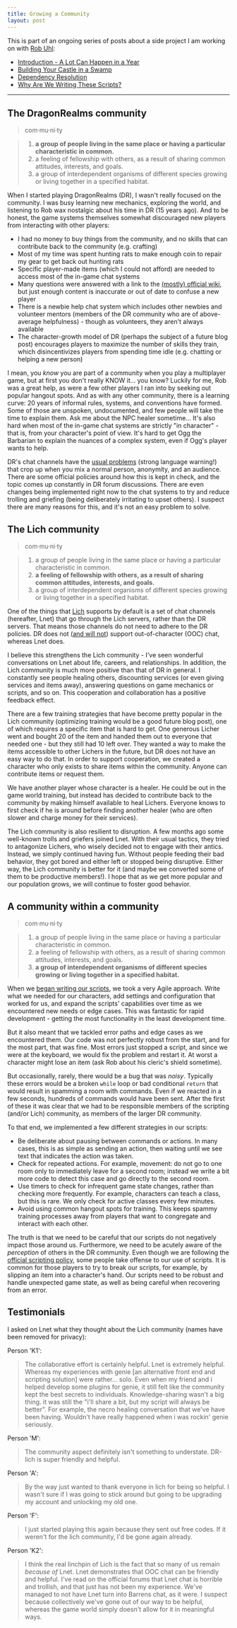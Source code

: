 ```yaml
---
title: Growing a Community
layout: post
---
```


This is part of an ongoing series of posts about a side project I am working on with [Rob Uhl](http://rcuhljr.github.io/):

* [Introduction - A Lot Can Happen in a Year](/2016/09/30/a-lot-can-happen-in-a-year.html)
* [Building Your Castle in a Swamp](http://rcuhljr.github.io/blog/2016/10/07/side-project-lessons-part1.html)
* [Dependency Resolution](http://rcuhljr.github.io/blog/2016/10/19/side-project-lessons-part2.html)
* [Why Are We Writing These Scripts?](/2016/10/31/why-are-we-writing-these-scripts.html)

-----

## The DragonRealms community

> com·mu·ni·ty

> 1. **a group of people living in the same place or having a particular characteristic in common.**
> 2. a feeling of fellowship with others, as a result of sharing common attitudes, interests, and goals.
> 3. a group of interdependent organisms of different species growing or living together in a specified habitat.

When I started playing DragonRealms (DR), I wasn't really focused on the community. I was busy learning new mechanics, exploring the world, and listening to Rob wax nostalgic about his time in DR (15 years ago). And to be honest, the game systems themselves somewhat discouraged new players from interacting with other players:

* I had no money to buy things from the community, and no skills that can contribute back to the community (e.g. crafting)
* Most of my time was spent hunting rats to make enough coin to repair my gear to get back out hunting rats
* Specific player-made items (which I could not afford) are needed to access most of the in-game chat systems
* Many questions were answered with a link to the [(mostly) official wiki](https://elanthipedia.play.net/Main_Page), but just enough content is inaccurate or out of date to confuse a new player
* There is a newbie help chat system which includes other newbies and volunteer mentors (members of the DR community who are of above-average helpfulness) - though as volunteers, they aren't always available
* The character-growth model of DR (perhaps the subject of a future blog post) encourages players to maximize the number of skills they train, which disincentivizes players from spending time idle (e.g. chatting or helping a new person)

I mean, you *know* you are part of a community when you play a multiplayer game, but at first you don't really KNOW it... you know? Luckily for me, Rob was a great help, as were a few other players I ran into by seeking out popular hangout spots. And as with any other community, there is a learning curve: 20 years of informal rules, systems, and conventions have formed. Some of those are unspoken, undocumented, and few people will take the time to explain them. Ask me about the NPC healer sometime... It's also hard when most of the in-game chat systems are strictly "in character" - that is, from your character's point of view. It's hard to get Ogg the Barbarian to explain the nuances of a complex system, even if Ogg's player wants to help.

DR's chat channels have the [usual problems](https://www.penny-arcade.com/comic/2004/03/19) (strong language warning!) that crop up when you mix a normal person, anonymity, and an audience. There are some official policies around how this is kept in check, and the topic comes up constantly in DR forum discussions. There are even changes being implemented right now to the chat systems to try and reduce trolling and griefing (being deliberately irritating to upset others). I suspect there are many reasons for this, and it's not an easy problem to solve.

## The Lich community

> com·mu·ni·ty

> 1. a group of people living in the same place or having a particular characteristic in common.
> 2. **a feeling of fellowship with others, as a result of sharing common attitudes, interests, and goals.**
> 3. a group of interdependent organisms of different species growing or living together in a specified habitat.

One of the things that [Lich](https://lichproject.org/) supports by default is a set of chat channels (hereafter, Lnet) that go through the Lich servers, rather than the DR servers. That means those channels do not need to adhere to the DR policies. DR does not ([and will not](http://forums.play.net/forums/DragonRealms/The%20Moon%20Mages/General%20Discussions%20-%20Moon%20Mages/thread/1811680)) support out-of-character (OOC) chat, whereas Lnet does.

I believe this strengthens the Lich community - I've seen wonderful conversations on Lnet about life, careers, and relationships. In addition, the Lich community is much more positive than that of DR in general. I constantly see people healing others, discounting services (or even giving services and items away), answering questions on game mechanics or scripts, and so on. This cooperation and collaboration has a positive feedback effect.

There are a few training strategies that have become pretty popular in the Lich community (optimizing training would be a good future blog post), one of which requires a specific item that is hard to get. One generous Licher went and bought 20 of the item and handed them out to everyone that needed one - but they still had 10 left over. They wanted a way to make the items accessible to other Lichers in the future, but DR does not have an easy way to do that. In order to support cooperation, we created a character who only exists to share items within the community. Anyone can contribute items or request them.

We have another player whose character is a healer. He could be out in the game world training, but instead has decided to contribute back to the community by making himself available to heal Lichers. Everyone knows to first check if he is around before finding another healer (who are often slower and charge money for their services).

The Lich community is also resilient to disruption. A few months ago some well-known trolls and griefers joined Lnet. With their usual tactics, they tried to antagonize Lichers, who wisely decided not to engage with their antics. Instead, we simply continued having fun. Without people feeding their bad behavior, they got bored and either left or stopped being disruptive. Either way, the Lich community is better for it (and maybe we converted some of them to be productive members!). I hope that as we get more popular and our population grows, we will continue to foster good behavior.

## A community within a community

> com·mu·ni·ty

> 1. a group of people living in the same place or having a particular characteristic in common.
> 2. a feeling of fellowship with others, as a result of sharing common attitudes, interests, and goals.
> 3. **a group of interdependent organisms of different species growing or living together in a specified habitat.**

When we [began writing our scripts](https://github.com/rpherbig/dr-scripts/commit/1f41330ff94a3220ae80d89f29b91304c1382f80), we took a very Agile approach. Write what we needed for our characters, add settings and configuration that worked for us, and expand the scripts' capabilities over time as we encountered new needs or edge cases. This was fantastic for rapid development - getting the most functionality in the least development time.

But it also meant that we tackled error paths and edge cases as we encountered them. Our code was not perfectly robust from the start, and for the most part, that was fine. Most errors just stopped a script, and since we were at the keyboard, we would fix the problem and restart it. At worst a character might lose an item (ask Rob about his cleric's shield sometime).

But occasionally, rarely, there would be a bug that was *noisy*. Typically these errors would be a broken `while` loop or bad conditional `return` that would result in spamming a room with commands. Even if we reacted in a few seconds, hundreds of commands would have been sent. After the first of these it was clear that we had to be responsible members of the scripting (and/or Lich) community, as members of the larger DR community.

To that end, we implemented a few different strategies in our scripts:

* Be deliberate about pausing between commands or actions. In many cases, this is as simple as sending an action, then waiting until we see text that indicates the action was taken.
* Check for repeated actions. For example, movement: do not go to one room only to immediately leave for a second room; instead we write a bit more code to detect this case and go directly to the second room.
* Use timers to check for infrequent game state changes, rather than checking more frequently. For example, characters can teach a class, but this is rare. We only check for active classes every few minutes.
* Avoid using common hangout spots for training. This keeps spammy training processes away from players that want to congregate and interact with each other.

The truth is that we need to be careful that our scripts do not negatively impact those around us. Furthermore, we need to be acutely aware of the *perception* of others in the DR community. Even though we are following the [official scripting policy](https://elanthipedia.play.net/Policy:Scripting_policy), some people take offense to our use of scripts. It is common for those players to try to break our scripts, for example, by slipping an item into a character's hand. Our scripts need to be robust and handle unexpected game state, as well as being careful when recovering from an error.

## Testimonials

I asked on Lnet what they thought about the Lich community (names have been removed for privacy):

Person 'K1':

> The collaborative effort is certainly helpful. Lnet is extremely helpful. Whereas my experiences with genie [an alternative front end and scripting solution] were rather... solo. Even when my friend and i helped develop some plugins for genie, it still felt like the community kept the best secrets to individuals. Knowledge-sharing wasn't a big thing. it was still the "i'll share a bit, but my script will always be better". For example, the necro healing conversation that we've have been having. Wouldn't have really happened when i was rockin' genie seriously.

Person 'M':

> The community aspect definitely isn't something to understate.  DR-lich is super friendly and helpful.

Person 'A':

> By the way just wanted to thank everyone in lich for being so helpful. I wasn't sure if I was going to stick around but going to be upgrading my account and unlocking my old one.

Person 'F':

> I just started playing this again because they sent out free codes. If it weren't for the lich community, I'd be gone again already.

Person 'K2':

> I think the real linchpin of Lich is the fact that so many of us remain _because of_ Lnet. Lnet demonstrates that OOC chat can be friendly and helpful. I've read on the official forums that Lnet chat is horrible and trollish, and that just has not been my experience. We've managed to not have Lnet turn into Barrens chat, as it were. I suspect because collectively we've gone out of our way to be helpful, whereas the game world simply doesn't allow for it in meaningful ways.
